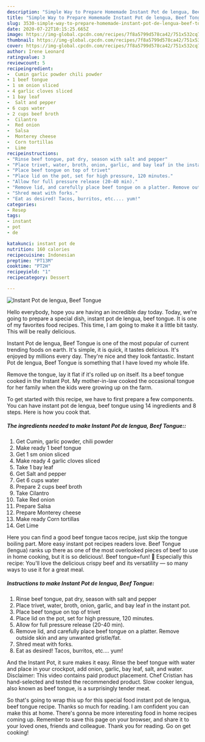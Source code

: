 ```yaml
---
description: "Simple Way to Prepare Homemade Instant Pot de lengua, Beef Tongue"
title: "Simple Way to Prepare Homemade Instant Pot de lengua, Beef Tongue"
slug: 3530-simple-way-to-prepare-homemade-instant-pot-de-lengua-beef-tongue
date: 2020-07-22T10:15:25.665Z
image: https://img-global.cpcdn.com/recipes/7f8a5799d578ca42/751x532cq70/instant-pot-de-lengua-beef-tongue-recipe-main-photo.jpg
thumbnail: https://img-global.cpcdn.com/recipes/7f8a5799d578ca42/751x532cq70/instant-pot-de-lengua-beef-tongue-recipe-main-photo.jpg
cover: https://img-global.cpcdn.com/recipes/7f8a5799d578ca42/751x532cq70/instant-pot-de-lengua-beef-tongue-recipe-main-photo.jpg
author: Irene Leonard
ratingvalue: 3
reviewcount: 5
recipeingredient:
-  Cumin garlic powder chili powder
- 1 beef tongue
- 1 sm onion sliced
- 4 garlic cloves sliced
- 1 bay leaf
-  Salt and pepper
- 6 cups water
- 2 cups beef broth
-  Cilantro
-  Red onion
-  Salsa
-  Monterey cheese
-  Corn tortillas
-  Lime
recipeinstructions:
- "Rinse beef tongue, pat dry, season with salt and pepper"
- "Place trivet, water, broth, onion, garlic, and bay leaf in the instant pot."
- "Place beef tongue on top of trivet"
- "Place lid on the pot, set for high pressure, 120 minutes."
- "Allow for full pressure release (20-40 min)."
- "Remove lid, and carefully place beef tongue on a platter. Remove outside skin and any unwanted gristle/fat."
- "Shred meat with forks."
- "Eat as desired! Tacos, burritos, etc.... yum!"
categories:
- Resep
tags:
- instant
- pot
- de

katakunci: instant pot de
nutrition: 160 calories
recipecuisine: Indonesian
preptime: "PT13M"
cooktime: "PT2H"
recipeyield: "1"
recipecategory: Dessert

---
```



![Instant Pot de lengua, Beef Tongue](https://img-global.cpcdn.com/recipes/7f8a5799d578ca42/751x532cq70/instant-pot-de-lengua-beef-tongue-recipe-main-photo.jpg)

Hello everybody, hope you are having an incredible day today. Today, we're going to prepare a special dish, instant pot de lengua, beef tongue. It is one of my favorites food recipes. This time, I am going to make it a little bit tasty. This will be really delicious.

Instant Pot de lengua, Beef Tongue is one of the most popular of current trending foods on earth. It's simple, it is quick, it tastes delicious. It's enjoyed by millions every day. They're nice and they look fantastic. Instant Pot de lengua, Beef Tongue is something that I have loved my whole life.

Remove the tongue, lay it flat if it&#39;s rolled up on itself. Its a beef tongue cooked in the Instant Pot. My mother-in-law cooked the occasional tongue for her family when the kids were growing up on the farm.


To get started with this recipe, we have to first prepare a few components. You can have instant pot de lengua, beef tongue using 14 ingredients and 8 steps. Here is how you cook that.

##### The ingredients needed to make Instant Pot de lengua, Beef Tongue::

1. Get  Cumin, garlic powder, chili powder
1. Make ready 1 beef tongue
1. Get 1 sm onion sliced
1. Make ready 4 garlic cloves sliced
1. Take 1 bay leaf
1. Get  Salt and pepper
1. Get 6 cups water
1. Prepare 2 cups beef broth
1. Take  Cilantro
1. Take  Red onion
1. Prepare  Salsa
1. Prepare  Monterey cheese
1. Make ready  Corn tortillas
1. Get  Lime


Here you can find a good beef tongue tacos recipe, just skip the tongue boiling part. More easy instant pot recipes readers love. Beef Tongue (lengua) ranks up there as one of the most overlooked pieces of beef to use in home cooking, but it is so delicious!. Beef tongue=fun! 🙂 Especially this recipe: You&#39;ll love the delicious crispy beef and its versatility — so many ways to use it for a great meal. 

##### Instructions to make Instant Pot de lengua, Beef Tongue:

1. Rinse beef tongue, pat dry, season with salt and pepper
1. Place trivet, water, broth, onion, garlic, and bay leaf in the instant pot.
1. Place beef tongue on top of trivet
1. Place lid on the pot, set for high pressure, 120 minutes.
1. Allow for full pressure release (20-40 min).
1. Remove lid, and carefully place beef tongue on a platter. Remove outside skin and any unwanted gristle/fat.
1. Shred meat with forks.
1. Eat as desired! Tacos, burritos, etc.... yum!


And the Instant Pot, it sure makes it easy. Rinse the beef tongue with water and place in your crockpot, add onion, garlic, bay leaf, salt, and water. Disclaimer: This video contains paid product placement. Chef Cristian has hand-selected and tested the recommended product. Slow cooker lengua, also known as beef tongue, is a surprisingly tender meat. 

So that's going to wrap this up for this special food instant pot de lengua, beef tongue recipe. Thanks so much for reading. I am confident you can make this at home. There's gonna be more interesting food in home recipes coming up. Remember to save this page on your browser, and share it to your loved ones, friends and colleague. Thank you for reading. Go on get cooking!
